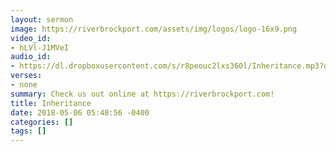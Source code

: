 ```yaml
---
layout: sermon
image: https://riverbrockport.com/assets/img/logos/logo-16x9.png
video_id:
- hLVl-J1MVeI
audio_id:
- https://dl.dropboxusercontent.com/s/r8peouc2lxs360l/Inheritance.mp3?dl=0
verses:
- none
summary: Check us out online at https://riverbrockport.com!
title: Inheritance
date: 2018-05-06 05:48:56 -0400
categories: []
tags: []
---
```

